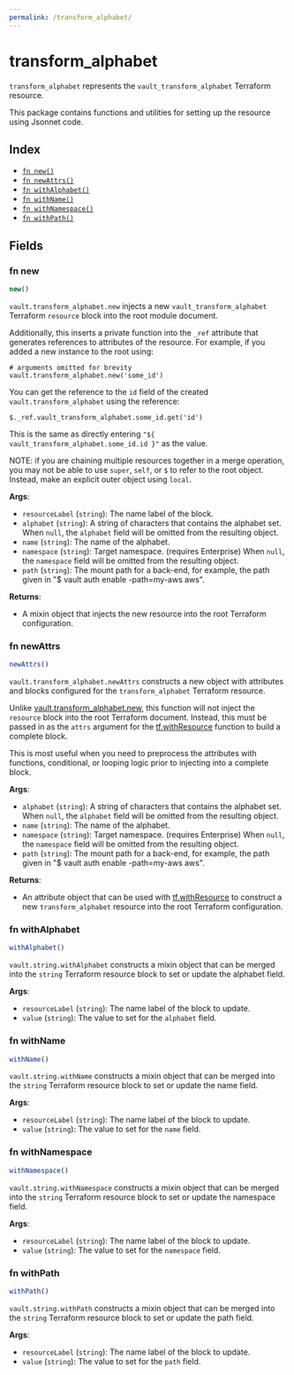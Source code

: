 ```yaml
---
permalink: /transform_alphabet/
---
```


# transform_alphabet

`transform_alphabet` represents the `vault_transform_alphabet` Terraform resource.



This package contains functions and utilities for setting up the resource using Jsonnet code.


## Index

* [`fn new()`](#fn-new)
* [`fn newAttrs()`](#fn-newattrs)
* [`fn withAlphabet()`](#fn-withalphabet)
* [`fn withName()`](#fn-withname)
* [`fn withNamespace()`](#fn-withnamespace)
* [`fn withPath()`](#fn-withpath)

## Fields

### fn new

```ts
new()
```


`vault.transform_alphabet.new` injects a new `vault_transform_alphabet` Terraform `resource`
block into the root module document.

Additionally, this inserts a private function into the `_ref` attribute that generates references to attributes of the
resource. For example, if you added a new instance to the root using:

    # arguments omitted for brevity
    vault.transform_alphabet.new('some_id')

You can get the reference to the `id` field of the created `vault.transform_alphabet` using the reference:

    $._ref.vault_transform_alphabet.some_id.get('id')

This is the same as directly entering `"${ vault_transform_alphabet.some_id.id }"` as the value.

NOTE: if you are chaining multiple resources together in a merge operation, you may not be able to use `super`, `self`,
or `$` to refer to the root object. Instead, make an explicit outer object using `local`.

**Args**:
  - `resourceLabel` (`string`): The name label of the block.
  - `alphabet` (`string`): A string of characters that contains the alphabet set. When `null`, the `alphabet` field will be omitted from the resulting object.
  - `name` (`string`): The name of the alphabet.
  - `namespace` (`string`): Target namespace. (requires Enterprise) When `null`, the `namespace` field will be omitted from the resulting object.
  - `path` (`string`): The mount path for a back-end, for example, the path given in &#34;$ vault auth enable -path=my-aws aws&#34;.

**Returns**:
- A mixin object that injects the new resource into the root Terraform configuration.


### fn newAttrs

```ts
newAttrs()
```


`vault.transform_alphabet.newAttrs` constructs a new object with attributes and blocks configured for the `transform_alphabet`
Terraform resource.

Unlike [vault.transform_alphabet.new](#fn-new), this function will not inject the `resource`
block into the root Terraform document. Instead, this must be passed in as the `attrs` argument for the
[tf.withResource](https://github.com/tf-libsonnet/core/tree/main/docs#fn-withresource) function to build a complete block.

This is most useful when you need to preprocess the attributes with functions, conditional, or looping logic prior to
injecting into a complete block.

**Args**:
  - `alphabet` (`string`): A string of characters that contains the alphabet set. When `null`, the `alphabet` field will be omitted from the resulting object.
  - `name` (`string`): The name of the alphabet.
  - `namespace` (`string`): Target namespace. (requires Enterprise) When `null`, the `namespace` field will be omitted from the resulting object.
  - `path` (`string`): The mount path for a back-end, for example, the path given in &#34;$ vault auth enable -path=my-aws aws&#34;.

**Returns**:
  - An attribute object that can be used with [tf.withResource](https://github.com/tf-libsonnet/core/tree/main/docs#fn-withresource) to construct a new `transform_alphabet` resource into the root Terraform configuration.


### fn withAlphabet

```ts
withAlphabet()
```

`vault.string.withAlphabet` constructs a mixin object that can be merged into the `string`
Terraform resource block to set or update the alphabet field.



**Args**:
  - `resourceLabel` (`string`): The name label of the block to update.
  - `value` (`string`): The value to set for the `alphabet` field.


### fn withName

```ts
withName()
```

`vault.string.withName` constructs a mixin object that can be merged into the `string`
Terraform resource block to set or update the name field.



**Args**:
  - `resourceLabel` (`string`): The name label of the block to update.
  - `value` (`string`): The value to set for the `name` field.


### fn withNamespace

```ts
withNamespace()
```

`vault.string.withNamespace` constructs a mixin object that can be merged into the `string`
Terraform resource block to set or update the namespace field.



**Args**:
  - `resourceLabel` (`string`): The name label of the block to update.
  - `value` (`string`): The value to set for the `namespace` field.


### fn withPath

```ts
withPath()
```

`vault.string.withPath` constructs a mixin object that can be merged into the `string`
Terraform resource block to set or update the path field.



**Args**:
  - `resourceLabel` (`string`): The name label of the block to update.
  - `value` (`string`): The value to set for the `path` field.
